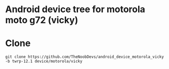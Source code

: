 # Android device tree for motorola moto g72 (vicky)

# Clone
    git clone https://github.com/TheNoobDevs/android_device_motorola_vicky -b twrp-12.1 device/motorola/vicky

